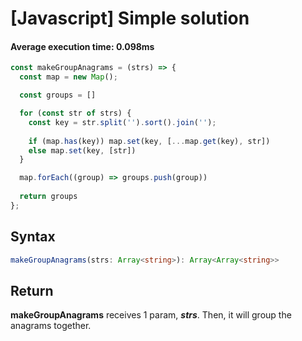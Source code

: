 # [Javascript] Simple solution

#### Average execution time: **0.098ms**

```js
const makeGroupAnagrams = (strs) => {
  const map = new Map();

  const groups = []

  for (const str of strs) {
    const key = str.split('').sort().join('');
    
    if (map.has(key)) map.set(key, [...map.get(key), str])
    else map.set(key, [str])
  }

  map.forEach((group) => groups.push(group))
  
  return groups
};
```

## **Syntax**

```ts
makeGroupAnagrams(strs: Array<string>): Array<Array<string>>
```

## **Return**

**makeGroupAnagrams** receives 1 param, ***strs***. Then, it will group the anagrams together.
